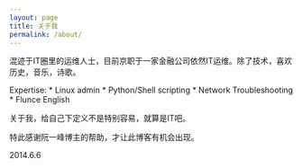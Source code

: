 ```yaml
---
layout: page
title: 关于我
permalink: /about/
---
```


混迹于IT圈里的运维人士，目前京职于一家金融公司依然IT运维。除了技术，喜欢历史，音乐，诗歌。

Expertise:
    * Linux admin
    * Python/Shell scripting
    * Network Troubleshooting
    * Flunce English

关于我，给自己下定义不是特别容易，就算是IT吧。

特此感谢阮一峰博主的帮助，才让此博客有机会出现。

2014.6.6

